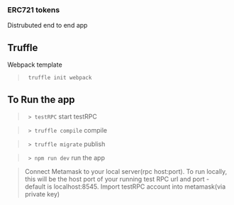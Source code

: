 ### ERC721 tokens
Distrubuted end to end app 
 
## Truffle 

Webpack template
> ``` truffle init webpack```

## To Run the app

> ``` > testRPC``` start testRPC

> ``` > truffle compile``` compile 

> ``` > truffle migrate``` publish

> ``` > npm run dev``` run the app
  
> Connect Metamask to your local server(rpc host:port). To run locally, this will be the host port of your running test RPC url and port - default is localhost:8545.
> Import testRPC account into metamask(via private key)